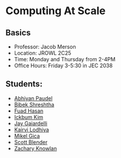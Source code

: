 # Computing At Scale

## Basics
- Professor: Jacob Merson
- Location: JROWL 2C25
- Time: Monday and Thursday from 2-4PM
- Office Hours: Friday 3-5:30 in JEC 2038



## Students:
- [Abhiyan Paudel](./abhiyan-paudel.md)
- [Bibek Shreshtha](./bibek_sheshta.md)
- [Fuad Hasan](./fuad-hasan.md)
- [Ickbum Kim](./ickbum_kim.md)
- [Jay Gaiardelli](./jay-gaiardelli.md)
- [Kairvi Lodhiya](./kairvi-lodhiya.md)
- [Mikel Gica](./mikiel-gica.md)
- [Scott Blender](./scott-blender.md)
- [Zachary Knowlan](./zachary-knowlan.md)


